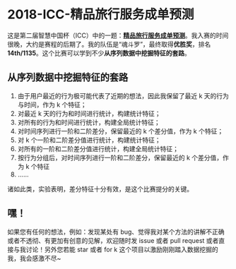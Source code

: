 # 2018-ICC-精品旅行服务成单预测

这是第二届智慧中国杯（ICC）中的一题：**[精品旅行服务成单预测](http://www.dcjingsai.com/common/cmpt/%E7%B2%BE%E5%93%81%E6%97%85%E8%A1%8C%E6%9C%8D%E5%8A%A1%E6%88%90%E5%8D%95%E9%A2%84%E6%B5%8B_%E7%AB%9E%E8%B5%9B%E4%BF%A1%E6%81%AF.html)**。我入赛的时间很晚，大约是赛程的后期了。我的队伍是“魂斗罗”，最终取得**优胜奖**，排名 **14th/1135**。这个比赛可以学到不少**从序列数据中挖掘特征的套路**。

## 从序列数据中挖掘特征的套路

1. 由于用户最近的行为极可能代表了近期的想法，因此我保留了最近 k 天的行为与时间，作为 k 个特征；
2. 对最近 k 天的行为和时间进行统计，构建统计特征；
3. 对所有的行为和时间进行统计，构建全局统计特征；
4. 对时间序列进行一阶和二阶差分，保留最近的 k 个差分值，作为 k 个特征；
5. 对 k 个一阶和二阶差分值进行统计，构建统计特征；
6. 对所有的一阶和二阶差分值进行统计，构建全局统计特征；
7. 按行为分组后，对时间序列进行一阶和二阶差分，保留最近的 k 个差分值，作为 k 个特征
8. ……

诸如此类，实验表明，差分特征十分有效，是这个比赛提分的关键。

## 嘿！

如果您有任何的想法，例如：发现某处有 bug、觉得我对某个方法的讲解不正确或者不透彻、有更加有创意的见解，欢迎随时发 issue 或者 pull request 或者直接与我讨论！另外您若能 star 或者 for k  这个项目以激励刚刚踏入数据挖掘的我，我会感激不尽~
